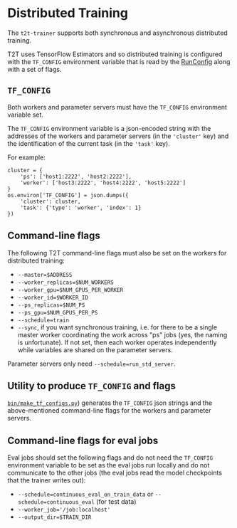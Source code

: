 # Distributed Training

The `t2t-trainer` supports both synchronous and asynchronous distributed
training.

T2T uses TensorFlow Estimators and so distributed training is configured with
the `TF_CONFIG` environment variable that is read by the
[RunConfig](https://github.com/tensorflow/tensorflow/blob/master/tensorflow/contrib/learn/python/learn/estimators/run_config.py)
along with a set of flags.

## `TF_CONFIG`

Both workers and parameter servers must have the `TF_CONFIG` environment
variable set.

The `TF_CONFIG` environment variable is a json-encoded string with the addresses
of the workers and parameter servers (in the `'cluster'` key) and the
identification of the current task (in the `'task'` key).

For example:

```
cluster = {
    'ps': ['host1:2222', 'host2:2222'],
    'worker': ['host3:2222', 'host4:2222', 'host5:2222']
}
os.environ['TF_CONFIG'] = json.dumps({
    'cluster': cluster,
    'task': {'type': 'worker', 'index': 1}
})
```

## Command-line flags

The following T2T command-line flags must also be set on the workers for
distributed training:

- `--master=$ADDRESS`
- `--worker_replicas=$NUM_WORKERS`
- `--worker_gpu=$NUM_GPUS_PER_WORKER`
- `--worker_id=$WORKER_ID`
- `--ps_replicas=$NUM_PS`
- `--ps_gpu=$NUM_GPUS_PER_PS`
- `--schedule=train`
- `--sync`, if you want synchronous training, i.e. for there to be a single
  master worker coordinating the work across "ps" jobs (yes, the naming is
  unfortunate). If not set, then each worker operates independently while
  variables are shared on the parameter servers.

Parameter servers only need `--schedule=run_std_server`.

## Utility to produce `TF_CONFIG` and flags

[`bin/make_tf_configs.py`](https://github.com/tensorflow/tensor2tensor/tree/master/tensor2tensor/bin/make_tf_configs.py))
generates the `TF_CONFIG` json strings and the above-mentioned command-line
flags for the workers and parameter servers.

## Command-line flags for eval jobs

Eval jobs should set the following flags and do not need the `TF_CONFIG`
environment variable to be set as the eval jobs run locally and do not
communicate to the other jobs (the eval jobs read the model checkpoints that the
trainer writes out):

- `--schedule=continuous_eval_on_train_data` or
  `--schedule=continuous_eval` (for test data)
- `--worker_job='/job:localhost'`
- `--output_dir=$TRAIN_DIR`
